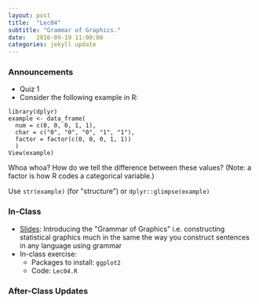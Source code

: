 ```yaml
---
layout: post
title:  "Lec04"
subtitle: "Grammar of Graphics."
date:   2016-09-19 11:00:00
categories: jekyll update
---
```




### Announcements

* Quiz 1
* Consider the following example in R:

~~~~
library(dplyr)
example <- data_frame(
  num = c(0, 0, 0, 1, 1),
  char = c("0", "0", "0", "1", "1"),
  factor = factor(c(0, 0, 0, 1, 1))
  )
View(example)
~~~~

Whoa whoa? How do we tell the difference between these values? (Note: a factor
is how R codes a categorical variable.)

Use `str(example)` (for "structure") or `dplyr::glimpse(example)`



### In-Class

* <a href = "http://htmlpreview.github.io/?https://raw.githubusercontent.com/2016-09-Middlebury-Data-Science/Topics/master/Lec04%20Grammar%20of%20Graphics/Lec04.html" target = "_blank">Slides</a>:
Introducing the "Grammar of Graphics" i.e. constructing statistical graphics much in the same the way you construct sentences in any language using grammar
* In-class exercise:
    + Packages to install: `ggplot2`
    + Code: `Lec04.R`


### After-Class Updates

